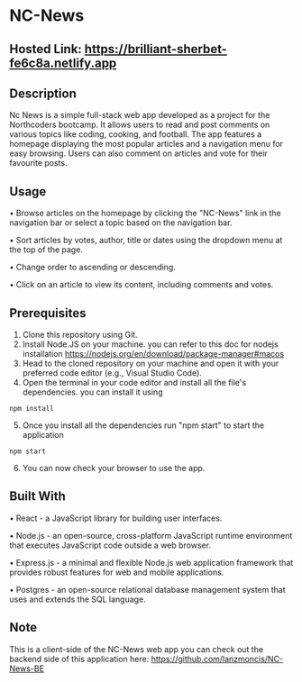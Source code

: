 # NC-News

## Hosted Link: https://brilliant-sherbet-fe6c8a.netlify.app

## Description

Nc News is a simple full-stack web app developed as a project for the Northcoders bootcamp. It allows users to read and post comments on various topics like coding, cooking, and football. The app features a homepage displaying the most popular articles and a navigation menu for easy browsing. Users can also comment on articles and vote for their favourite posts.

## Usage

• Browse articles on the homepage by clicking the "NC-News" link in the navigation bar or select a topic based on the navigation bar.

• Sort articles by votes, author, title or dates using the dropdown menu at the top of the page.

• Change order to ascending or descending.

• Click on an article to view its content, including comments and votes.

## Prerequisites

1. Clone this repository using Git.
2. Install Node.JS on your machine. you can refer to this doc for nodejs installation
   https://nodejs.org/en/download/package-manager#macos
3. Head to the cloned repository on your machine and open it with your preferred code editor (e.g., Visual Studio Code).
4. Open the terminal in your code editor and install all the file's dependencies. you can install it using

```
npm install
```

5. Once you install all the dependencies run "npm start" to start the application

```
npm start
```

6. You can now check your browser to use the app.

## Built With

• React - a JavaScript library for building user interfaces.

• Node.js - an open-source, cross-platform JavaScript runtime environment that executes JavaScript code outside a web browser.

• Express.js - a minimal and flexible Node.js web application framework that provides robust features for web and mobile applications.

• Postgres - an open-source relational database management system that uses and extends the SQL language.

## Note

This is a client-side of the NC-News web app you can check out the backend side of this application here: https://github.com/lanzmoncis/NC-News-BE
